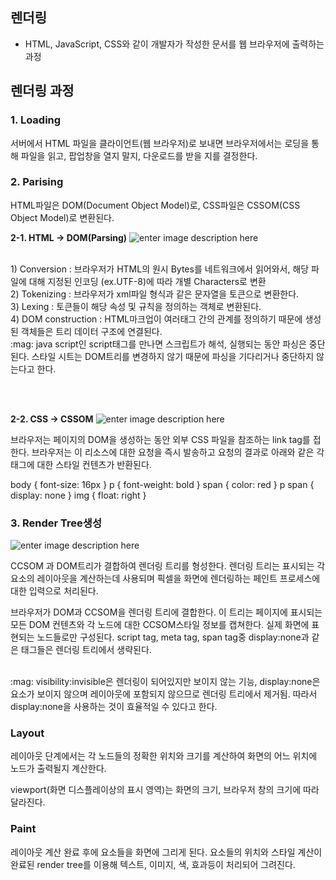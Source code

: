 
## 렌더링
- HTML, JavaScript, CSS와 같이 개발자가 작성한 문서를 웹 브라우저에 출력하는 과정


## 렌더링 과정

### 1. Loading
서버에서 HTML 파일을 클라이언트(웹 브라우저)로 보내면 브라우저에서는 로딩을 통해 파일을 읽고, 팝업창을 열지 말지, 다운로드를 받을 지를 결정한다.

### 2. Parising
HTML파일은 DOM(Document Object Model)로, CSS파일은 CSSOM(CSS Object Model)로 변환된다.
   
   **2-1. HTML -> DOM(Parsing)** 
	   ![enter image description here](https://developers.google.com/web/fundamentals/performance/critical-rendering-path/images/full-process.png?hl=ko)
	  

 <br>
	   1) Conversion : 브라우저가 HTML의 원시 Bytes를 네트워크에서 읽어와서, 해당 파일에 대해 지정된 인코딩 (ex.UTF-8)에 따라 개별 Characters로 변환<br>
	   2) Tokenizing : 브라우저가 xml파일 형식과 같은 문자열을 토큰으로 변환한다. <br>
	   3) Lexing : 토큰들이 해당 속성 및 규칙을 정의하는 객체로 변환된다.<br>
	   4) DOM construction : HTML마크업이 여러태그 간의 관계를 정의하기 때문에 생성된 객체들은 트리 데이터 구조에 연결된다. 
 <br>
:mag: java script인 script태그를 만나면 스크립트가 해석, 실행되는 동안 파싱은 중단된다. 스타일 시트는 DOM트리를 변경하지 않기 때문에 파싱을 기다리거나 중단하지 않는다고 한다.

	   
<br><br>

**2-2. CSS -> CSSOM**
![enter image description here](https://developers.google.com/web/fundamentals/performance/critical-rendering-path/images/cssom-tree.png?hl=ko)

브라우저는 페이지의 DOM을 생성하는 동안 외부 CSS 파일을 참조하는 link tag를 접한다. 브라우저는 이 리소스에 대한 요청을 즉시 발송하고 요청의 결과로 아래와 같은 각 태그에 대한 스타일 컨텐츠가 반환된다.

 body { font-size:  16px  }
 p { font-weight: bold }
 span { color: red }
 p span { display: none }
 img {  float: right }


### 3. Render Tree생성


![enter image description here](https://developers.google.com/web/fundamentals/performance/critical-rendering-path/images/render-tree-construction.png)

CCSOM 과 DOM트리가 결합하여 렌더링 트리를 형성한다. 
렌더링 트리는 표시되는 각 요소의 레이아웃을 계산하는데 사용되며 픽셀을 화면에 렌더링하는 페인트 프로세스에 대한 입력으로 처리된다. 

브라우저가 DOM과 CCSOM을 렌더링 트리에 결합한다. 이 트리는 페이지에 표시되는 모든 DOM 컨텐츠와 각 노드에 대한 CCSOM스타일 정보를 캡쳐한다. 실제 화면에 표현되는 노드들로만 구성된다.
script tag, meta tag, span tag중 display:none과 같은 태그들은 렌더링 트리에서 생략된다.

<br>  
:mag:  visibility:invisible은 렌더링이 되어있지만 보이지 않는 기능, display:none은 요소가 보이지 않으며 레이아웃에 포함되지 않으므로 렌더링 트리에서 제거됨. 따라서 display:none을 사용하는 것이 효율적일 수 있다고 한다.


### Layout
레이아웃 단계에서는 각 노드들의 정확한 위치와 크기를 계산하여 화면의 어느 위치에 노드가 출력될지 계산한다.

viewport(화면 디스플레이상의 표시 영역)는 화면의 크기, 브라우저 창의 크기에 따라 달라진다.

### Paint
레이아웃 계산 완료 후에 요소들을 화면에 그리게 된다. 요소들의 위치와 스타일 계산이 완료된 render tree를 이용해 텍스트, 이미지, 색, 효과등이 처리되어 그려진다. 